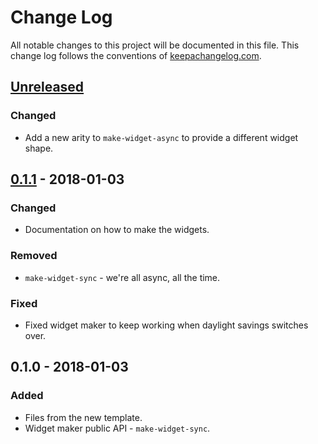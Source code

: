 # Change Log
All notable changes to this project will be documented in this file. This change log follows the conventions of [keepachangelog.com](http://keepachangelog.com/).

## [Unreleased]
### Changed
- Add a new arity to `make-widget-async` to provide a different widget shape.

## [0.1.1] - 2018-01-03
### Changed
- Documentation on how to make the widgets.

### Removed
- `make-widget-sync` - we're all async, all the time.

### Fixed
- Fixed widget maker to keep working when daylight savings switches over.

## 0.1.0 - 2018-01-03
### Added
- Files from the new template.
- Widget maker public API - `make-widget-sync`.

[Unreleased]: https://github.com/your-name/b5v/compare/0.1.1...HEAD
[0.1.1]: https://github.com/your-name/b5v/compare/0.1.0...0.1.1
